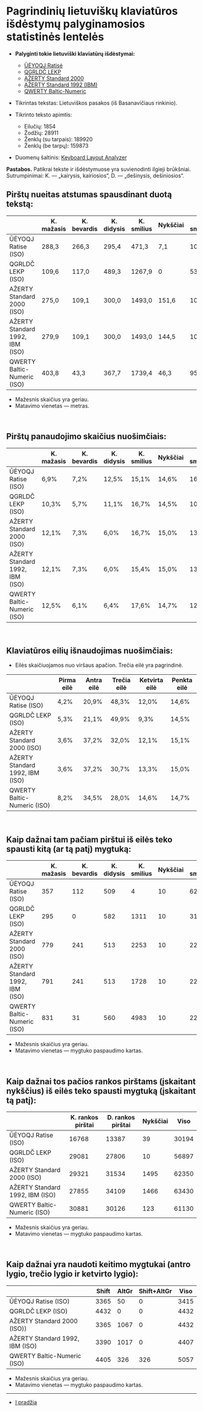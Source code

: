 
# Pagrindinių lietuviškų klaviatūros išdėstymų palyginamosios statistinės lentelės

+ __Palyginti tokie lietuviški klaviatūrų išdėstymai:__

  + [ŪĖYOQJ Ratisė](images/lt-ueyoqj-ratise-iso.svg)
  + [QGRLDČ LEKP](images/lt-qgrldc-lekp-iso.svg)
  + [ĄŽERTY Standard 2000](images/lt-azerty-standard-iso.svg)
  + [ĄŽERTY Standard 1992 (IBM)](images/lt-azerty-ibm-iso.svg)
  + [QWERTY Baltic-Numeric](images/lt-qwerty-baltic-numeric-iso.svg)


+ Tikrintas tekstas: Lietuviškos pasakos (iš Basanavičiaus rinkinio).
+ Tikrinto teksto apimtis:
  - Eilučių: 1854
  - Žodžių: 28911
  - Ženklų (su tarpais): 189920
  - Ženklų (be tarpų): 159873

+ Duomenų šaltinis: [Keyboard Layout Analyzer](http://patorjk.com/keyboard-layout-analyzer/#/load/2X1jFvVl)

__Pastabos.__ Patikrai tekste ir išdėstymuose yra suvienodinti ilgieji brūkšniai. Sutrumpinimai: K. — „kairysis, kairiosios“, D. — „dešinysis, dešiniosios“.


## Pirštų nueitas atstumas spausdinant duotą tekstą:

|                                  |K. mažasis|K. bevardis|K. didysis|K. smilius| Nykščiai|D. smilius|D. didysis|D. bevardis|D. mažasis|  Viso  |
|----------------------------------|----------|-----------|----------|----------|---------|----------|----------|-----------|----------|--------|
| ŪĖYOQJ Ratise (ISO)              |   288,3  |   266,3   |   295,4  |   471,3  |  7,1    |  1013,4  |   798,7  |   224,9   |   460,3  | 3825,7 |
| QGRLDČ LEKP (ISO)                |   109,6  |   117,0   |   489,3  |   1267,9 |  0      |  535,3   |   444,2  |   385,5   |   529,7  | 3878,5 |
| AŽERTY Standard 2000 (ISO)       |   275,0  |   109,1   |   300,0  |   1493,0 |  151,6  |  1047,5  |   762,4  |   306,0   |   791,6  | 5236,3 |
| AŽERTY Standard 1992, IBM (ISO)  |   279,9  |   109,1   |   300,0  |   1493,0 |  144,5  |  1047,5  |   771,3  |   407,5   |   782,2  | 5335,1 |
| QWERTY Baltic-Numeric (ISO)      |   403,8  |   43,3    |   367,7  |   1739,4 |  46,3   |  956,5   |   956,2  |   393,2   |   692,7  | 5599,1 |

- Mažesnis skaičius yra geriau.
- Matavimo vienetas — metras.

<br>

## Pirštų panaudojimo skaičius nuošimčiais:

|                                |K. mažasis|K. bevardis|K. didysis|K. smilius|Nykščiai|D. smilius|D. didysis|D. bevardis|D. mažasis|
|--------------------------------|----------|-----------|----------|----------|--------|----------|----------|-----------|----------|
| ŪĖYOQJ Ratise (ISO)            |   6,9%   |   7,2%    |   12,5%  |   15,1%  |  14,6% |   16,4%  |   12,4%  |    8,8%   |   6,3%   |
| QGRLDČ LEKP (ISO)              |   10,3%  |   5,7%    |   11,1%  |   16,7%  |  14,5% |   10,3%  |   9,2%   |    13,9%  |   8,2%   |
| AŽERTY Standard 2000 (ISO)     |   12,1%  |   7,3%    |   6,0%   |   16,7%  |  15,0% |   13,5%  |   14,2%  |    6,9%   |   8,3%   |
| AŽERTY Standard 1992, IBM (ISO)|   12,1%  |   7,3%    |   6,0%   |   15,4%  |  15,0% |   13,5%  |   14,2%  |    8,1%   |   8,3%   |
| QWERTY Baltic-Numeric (ISO)    |   12,5%  |   6,1%    |   6,4%   |   17,6%  |  14,7% |   12,9%  |   16,3%  |    7,9%   |   5,7%   |


<br>

## Klaviatūros eilių išnaudojimas nuošimčiais:

- Eilės skaičiuojamos nuo viršaus apačion. Trečia eilė yra pagrindinė.

|                                |Pirma eilė|Antra eilė|Trečia eilė|Ketvirta eilė|Penkta eilė|
|--------------------------------|----------|----------|-----------|-------------|-----------|
| ŪĖYOQJ Ratise (ISO)            |   4,2%   |   20,9%  |   48,3%   |   12,0%     |   14,6%   |
| QGRLDČ LEKP (ISO)              |   5,3%   |   21,1%  |   49,9%   |   9,3%      |   14,5%   |
| AŽERTY Standard 2000 (ISO)     |   3,6%   |   37,2%  |   32,0%   |   12,1%     |   15,1%   |
| AŽERTY Standard 1992, IBM (ISO)|   3,6%   |   37,2%  |   30,7%   |   13,3%     |   15,0%   |
| QWERTY Baltic-Numeric (ISO)    |   8,2%   |   34,5%  |   28,0%   |   14,6%     |   14,7%   |

<br>

## Kaip dažnai tam pačiam pirštui iš eilės teko spausti kitą (ar tą patį) mygtuką:

|                                |K. mažasis|K. bevardis|K. didysis|K. smilius|Nykščiai|D. smilius|D. didysis|D. bevardis|D. mažasis|  Viso |
|--------------------------------|----------|-----------|----------|----------|--------|----------|----------|-----------|----------|-------|
| ŪĖYOQJ Ratise (ISO)            |   357    |    112    |   509    |   4      |   10   |   622    |   505    |    175    |   521    | 2815  |
| QGRLDČ LEKP (ISO)              |   295    |    0      |   582    |   1311   |   10   |   310    |   41     |    326    |   2272   | 5147  |
| AŽERTY Standard 2000 (ISO)     |   779    |    241    |   513    |   2253   |   10   |   2265   |   2519   |    549    |   1078   | 10207 |
| AŽERTY Standard 1992, IBM (ISO)|   791    |    241    |   513    |   1728   |   10   |   2265   |   2582   |    782    |   974    | 9886  |
| QWERTY Baltic-Numeric (ISO)    |   831    |    31     |   560    |   4983   |   10   |   2265   |   3062   |    863    |   736    | 13341 |

- Mažesnis skaičius yra geriau.
- Matavimo vienetas — mygtuko paspaudimo kartas.

<br>

## Kaip dažnai tos pačios rankos pirštams (įskaitant nykščius) iš eilės teko spausti mygtuką (įskaitant tą patį):


|                                |K. rankos pirštai|D. rankos pirštai|Nykščiai|   Viso  |
|--------------------------------|-----------------|-----------------|--------|---------|
| ŪĖYOQJ Ratise (ISO)            |       16768     |      13387      |   39   |  30194  |
| QGRLDČ LEKP (ISO)              |       29081     |      27806      |   10   |  56897  |
| AŽERTY Standard 2000 (ISO)     |       29321     |      31534      |   1495 |  62350  |
| AŽERTY Standard 1992, IBM (ISO)|       27855     |      34109      |   1466 |  63430  |
| QWERTY Baltic-Numeric (ISO)    |       30881     |      30126      |   123  |  61130  |

- Mažesnis skaičius yra geriau.
- Matavimo vienetas — mygtuko paspaudimo kartas.

<br>

## Kaip dažnai yra naudoti keitimo mygtukai (antro lygio, trečio lygio ir ketvirto lygio):

|                                | Shift| AltGr| Shift+AltGr | Viso |
|--------------------------------|------|------|-------------|------|
| ŪĖYOQJ Ratise (ISO)            | 3365 | 50   | 0           | 3415 |
| QGRLDČ LEKP (ISO)              | 4432 | 0    | 0           | 4432 |
| AŽERTY Standard 2000 (ISO))    | 3365 | 1067 | 0           | 4432 |
| AŽERTY Standard 1992, IBM (ISO)| 3390 | 1017 | 0           | 4407 |
| QWERTY Baltic-Numeric (ISO)    | 4405 | 326  | 326         | 5057 |

- Mažesnis skaičius yra geriau.
- Matavimo vienetas — mygtuko paspaudimo kartas.

-----------------------------------------

+ [Į pradžią](README.md)

